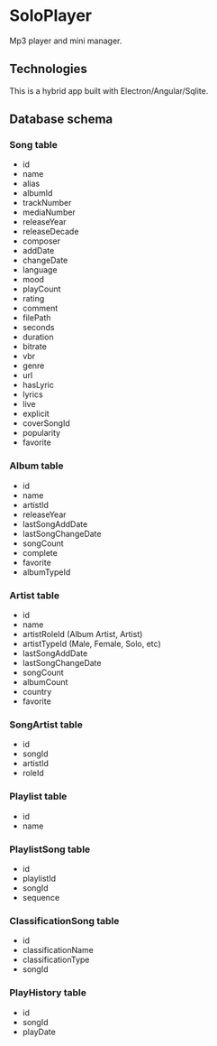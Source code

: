 # SoloPlayer

Mp3 player and mini manager.

## Technologies
This is a hybrid app built with Electron/Angular/Sqlite.

## Database schema

### Song table
- id
- name
- alias
- albumId
- trackNumber
- mediaNumber
- releaseYear
- releaseDecade
- composer
- addDate
- changeDate
- language
- mood
- playCount
- rating
- comment
- filePath
- seconds
- duration
- bitrate
- vbr
- genre
- url
- hasLyric
- lyrics
- live
- explicit
- coverSongId
- popularity
- favorite

### Album table
- id
- name
- artistId
- releaseYear
- lastSongAddDate
- lastSongChangeDate
- songCount
- complete
- favorite
- albumTypeId

### Artist table
- id
- name
- artistRoleId (Album Artist, Artist)
- artistTypeId (Male, Female, Solo, etc)
- lastSongAddDate
- lastSongChangeDate
- songCount
- albumCount
- country
- favorite

### SongArtist table
- id
- songId
- artistId
- roleId

### Playlist table
- id
- name

### PlaylistSong table
- id
- playlistId
- songId
- sequence

### ClassificationSong table
- id
- classificationName
- classificationType
- songId

### PlayHistory table
- id
- songId
- playDate